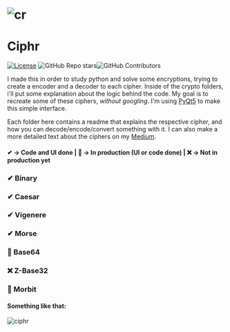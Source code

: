 # ![cr](https://user-images.githubusercontent.com/61850743/151684684-83fdaa65-e769-4f40-94e4-fb1f7e6e08ff.png) 
# Ciphr 


[![License](https://img.shields.io/badge/License-MIT-green)](./LICENSE) ![GitHub Repo stars](https://img.shields.io/github/stars/oOperaho/Ciphr?color=green&label=Stars&style=flat-square)![GitHub Contributors](https://img.shields.io/github/contributors/oOperaho/Ciphr?color=green)

I made this in order to study python and solve some encryptions, trying to create a encoder and a decoder to each cipher. Inside of the crypto folders, i'll put some explanation about the logic behind the code. My goal is to recreate some of these ciphers, _without googling_. I'm using [PyQt5](https://doc.qt.io/qtforpython/) to make this simple interface.

Each folder here contains a readme that explains the respective cipher, and how you can decode/encode/convert something with it. I can also make a more detailed text about
the ciphers on my [Medium](https://medium.com/@Operaho).

#### ✔ → Code and UI done | 🔷 → In production (UI or code done) | ❌ → Not in production yet

### ✔ Binary
### ✔ Caesar
### ✔ Vigenere
### ✔ Morse
### 🔷 Base64
### ❌ Z-Base32
### 🔷 Morbit


#### Something like that:

![ciphr](https://user-images.githubusercontent.com/61850743/152662086-b17c908f-2aaa-47f9-a322-bf042a0962d2.gif)


